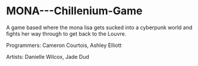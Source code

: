 # MONA---Chillenium-Game
A game based where the mona lisa gets sucked into a cyberpunk world and fights her way through to get back to the Louvre. 

Programmers:
Cameron Courtois,
Ashley Elliott

Artists:
Danielle Wilcox,
Jade Dud
